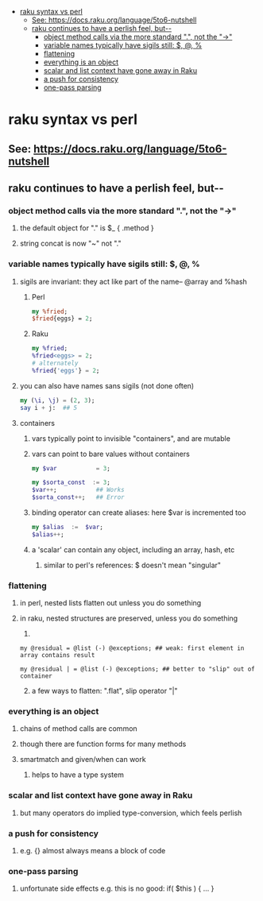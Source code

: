 - [raku syntax vs perl](#org66d0482)
  - [See: <https://docs.raku.org/language/5to6-nutshell>](#org39cd40c)
  - [raku continues to have a perlish feel, but--](#org551cefc)
    - [object method calls via the more standard ".", not the "->"](#orgfae0a07)
    - [variable names typically have sigils still: $, @, %](#org45c3e7b)
    - [flattening](#orgdebfe92)
    - [everything is an object](#org3d71ab9)
    - [scalar and list context have gone away in Raku](#org65bd61e)
    - [a push for consistency](#org16acd3b)
    - [one-pass parsing](#org10b25cb)


<a id="org66d0482"></a>

# raku syntax vs perl


<a id="org39cd40c"></a>

## See: <https://docs.raku.org/language/5to6-nutshell>


<a id="org551cefc"></a>

## raku continues to have a perlish feel, but--


<a id="orgfae0a07"></a>

### object method calls via the more standard ".", not the "->"

1.  the default object for "." is $\_    {  .method  }

2.  string concat is now "~" not "."


<a id="org45c3e7b"></a>

### variable names typically have sigils still: $, @, %

1.  sigils are invariant:  they act like part of the name&#x2013; @array and %hash

    1.  Perl
    
        ```perl
        my %fried;
        $fried{eggs} = 2;
        ```
    
    2.  Raku
    
        ```raku
        my %fried;
        %fried<eggs> = 2;
        # alternately
        %fried{'eggs'} = 2;
        ```

2.  you can also have names sans sigils (not done often)

    ```raku
    my (\i, \j) = (2, 3);
    say i + j:  ## 5
    ```

3.  containers

    1.  vars typically point to invisible "containers", and are mutable
    
    2.  vars can point to bare values without containers
    
        ```raku
        my $var           = 3;
        
        my $sorta_const  := 3;
        $var++;           ## Works
        $sorta_const++;   ## Error
        ```
    
    3.  binding operator can create aliases: here $var is incremented too
    
        ```raku
        my $alias  :=  $var;  
        $alias++;  
        ```
    
    4.  a 'scalar' can contain any object, including an array, hash, etc
    
        1.  similar to perl's references: $ doesn't mean "singular"


<a id="orgdebfe92"></a>

### flattening

1.  in perl, nested lists flatten out unless you do something

2.  in raku, nested structures are preserved, unless you do something

    1.  
    
        my @residual = @list (-) @exceptions; ## weak: first element in array contains result
        
        my @residual | = @list (-) @exceptions; ## better to "slip" out of container
    
    2.  a few ways to flatten: ".flat", slip operator "|"


<a id="org3d71ab9"></a>

### everything is an object

1.  chains of method calls are common

2.  though there are function forms for many methods

3.  smartmatch and given/when can work

    1.  helps to have a type system


<a id="org65bd61e"></a>

### scalar and list context have gone away in Raku

1.  but many operators do implied type-conversion, which feels perlish


<a id="org16acd3b"></a>

### a push for consistency

1.  e.g. {} almost always means a block of code


<a id="org10b25cb"></a>

### one-pass parsing

1.  unfortunate side effects e.g. this is no good: if( $this ) { &#x2026; }

